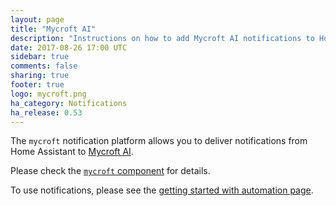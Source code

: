 ```yaml
---
layout: page
title: "Mycroft AI"
description: "Instructions on how to add Mycroft AI notifications to Home Assistant."
date: 2017-08-26 17:00 UTC
sidebar: true
comments: false
sharing: true
footer: true
logo: mycroft.png
ha_category: Notifications
ha_release: 0.53
---
```


The `mycroft` notification platform allows you to deliver notifications from Home Assistant to [Mycroft AI](https://mycroft.ai/).

Please check the [`mycroft` component](/components/mycroft/) for details.

To use notifications, please see the [getting started with automation page](/getting-started/automation/).

